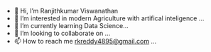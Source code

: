 - 👋 Hi, I’m Ranjithkumar Viswanathan
- 👀 I’m interested in modern Agriculture with artifical inteligence ...
- 🌱 I’m currently learning Data Science...
- 💞️ I’m looking to collaborate on ...
- 📫 How to reach me rkreddy4895@gmail.com ...

<!---
RKReddy212/RKReddy212 is a ✨ special ✨ repository because its `README.md` (this file) appears on your GitHub profile.
You can click the Preview link to take a look at your changes.
--->
